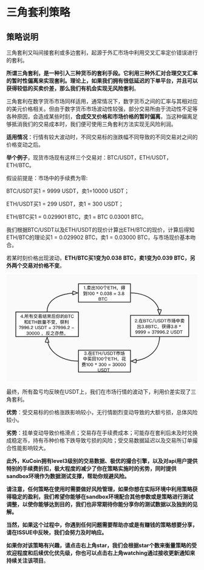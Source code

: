 # 三角套利策略

## 策略说明

三角套利又叫间接套利或多边套利，起源于外汇市场中利用交叉汇率定价错误进行的套利。

**所谓三角套利，是一种引入三种货币的套利手段。它利用三种外汇对合理交叉汇率的暂时性偏离来实现套利。理论上，如果我们拥有很低延迟的下单平台，并且可以获得较低的买卖价差，那么我们有机会实现无风险套利**。

三角套利在数字货币市场同样适用，通常情况下，数字货币之间的汇率与其相对应的美元价格相关。但由于数字货币市场波动性较强，部分交易所由于流动性不足等各种原因，会造成某些时刻，**合成交叉价格和市场价格的暂时偏离**，当这种偏离足够抵消我们的交易成本时，我们便可使用三角套利方法实现无风险利润。

**适用情况**：行情有较大波动时，不同交易标的涨跌幅不同导致的不同交易对之间的价格变动之后。

**举个例子**，现货市场现有这样三个交易对：BTC/USDT，ETH/USDT，ETH/BTC。

假设前提是：市场中的手续费为零:  

BTC/USDT买1 = 9999 USDT，卖1=10000 USDT；  

ETH/USDT买1 = 299 USDT，卖1 = 300 USDT；  

ETH/BTC买1 = 0.029901 BTC，卖1 = BTC 0.03001 BTC。  

我们根据BTC/USDT以及ETH/USDT的现价计算出ETH/BTC的现价，计算后得知ETH/BTC的理论买1 = 0.029902 BTC，卖1 = 0.03000 BTC，与市场现价基本吻合。  

若某时刻价格出现波动，**ETH/BTC买1变为0.038 BTC，卖1变为0.039 BTC，另外两个交易对价格不变**。

![circle_cn](circle_cn.jpg)

最终，所有盈亏均反映在USDT上，我们在市场行情的波动下，利用价差实现了三角套利。

**优势**：受交易标的价格涨跌影响较小，无行情剧烈变动导致的大额亏损，总体风险较小。

**劣势**：挂单变动导致价格滑点；交易存在手续费成本；可能存在套利后未及时兑换成稳定币，持有币种价格下跌导致亏损的风险；受交易数据延迟以及交易所订单撮合性能影响较大。

**此外，KuCoin拥有level3级别的交易数据、极优的撮合引擎，以及对api用户提供特别的手续费折扣，极大程度的减少了你在策略实施时的劣势，同时提供sandbox环境作为数据测试支撑，帮助你规避风险。**

**请注意，任何策略在使用时需要做好风险管理，如果你想在实际环境中利用策略获得稳定的盈利，我们希望你能够在sandbox环境配合其他参数或是策略进行测试调整，以使你能够达到目的，我们也非常期待你能分享你的测试数据以及独到的见解。**

**当然，如果这个过程中，你遇到任何问题需要帮助亦或是有赚钱的策略想要分享，请在ISSUE中反映，我们会努力及时响应。**

**如果你对该策略有兴趣，请点击右上角star，我们会根据star个数来衡量策略的受欢迎程度和后续优化优先级，你也可以点击右上角watching通过接收更新通知来持续关注该项目**。